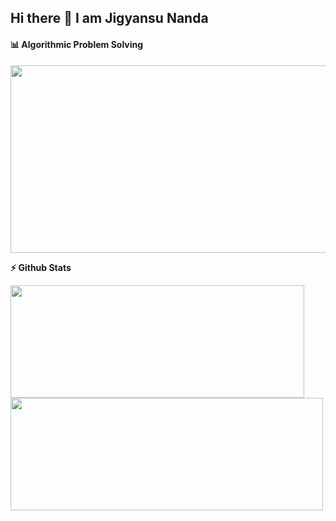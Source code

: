 ## Hi there 👋 I am Jigyansu Nanda

<!-- <p align="center">
  <a href="https://leetcode.com/Jigyansu/">
    <img src="https://cp-logo.vercel.app/leetcode/Jigyansu" alt="Leetcode rating" />
  </a>
</p> -->


<!--
**Jigyansu-Nanda/Jigyansu-Nanda** is a ✨ _special_ ✨ repository because its `README.md` (this file) appears on your GitHub profile.

Here are some ideas to get you started:

- 🔭 I’m currently working on ...
- 🌱 I’m currently learning ...
- 👯 I’m looking to collaborate on ...
- 🤔 I’m looking for help with ...
- 💬 Ask me about ...
- 📫 How to reach me: ...
- 😄 Pronouns: ...
- ⚡ Fun fact: ...
-->

#### 📊 Algorithmic Problem Solving

<p align="center">
<img height="300em" width="590em" src="https://leetcard.jacoblin.cool/Jigyansu?theme=dark&font=Karma&ext=contest"/>
</p>

<b>⚡ Github Stats</b>
<p float="left">
<img height="180em" width="470em" src="https://github-readme-stats.vercel.app/api?username=Jigyansu-Nanda&theme=gotham&show_icons=true&hide_border=true&&count_private=true&include_all_commits=true" /> 
<img height="180em" width="500em" src="https://github-readme-stats.vercel.app/api/top-langs/?username=Jigyansu-Nanda&theme=gotham&show_icons=true&hide_border=true&layout=compact&langs_count=8"/>
</p>
